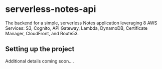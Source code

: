 # serverless-notes-api

The backend for a simple, serverless Notes application leveraging 8 AWS Services: S3, Cognito, API Gateway, Lambda, DynamoDB, Certificate Manager, CloudFront, and Route53.

## Setting up the project

Additional details coming soon....
